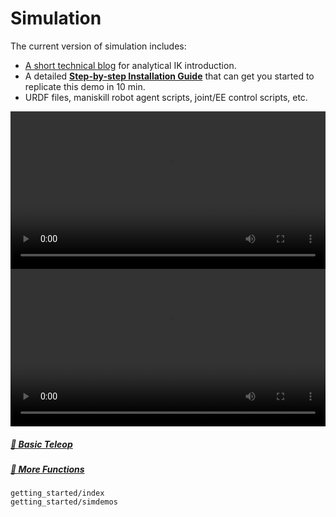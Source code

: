 # Simulation

The current version of simulation includes:

- [A short technical blog](https://vectorwang.notion.site/Analytical-IK-for-SO101-20abb280f59380d288bcdd398ffbfab1) for analytical IK introduction.
- A detailed [**Step-by-step Installation Guide**](getting_started/index) that can get you started to replicate this demo in 10 min.
- URDF files, maniskill robot agent scripts, joint/EE control scripts, etc.

<video width="100%" style="max-width: 100%;" controls>
  <source src="https://github.com/user-attachments/assets/69919f7d-657a-47b1-9544-c5f001216991" type="video/mp4">
  Your browser does not support the video tag.
</video>

<video width="100%" style="max-width: 100%;" controls>
  <source src="https://github.com/user-attachments/assets/e66d8cb5-7a02-4445-b6d9-793057996f87" type="video/mp4">
  Your browser does not support the video tag.
</video>




##### [👋 Basic Teleop](getting_started/index)

##### [🔩 More Functions](getting_started/simdemos)



```{toctree}
getting_started/index
getting_started/simdemos
```

<!-- ```{toctree}
:maxdepth: 1

control/index
table_top_gripper/index
quadruped/index
humanoid/index
mobile_manipulation/index
dextrous/index
digital_twins/index
drawing/index
external/index
``` -->




